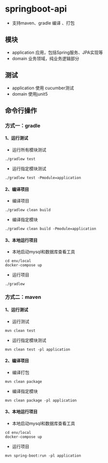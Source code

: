 # springboot-api

* 支持maven、gradle 编译 、打包

## 模块

- application 应用，包括Spring服务、JPA实现等
- domain 业务领域，纯业务逻辑部分

## 测试

- application 使用 cucumber测试
- domain 使用junit5

## 命令行操作

### 方式一：gradle

#### 1、运行测试

* 运行所有模块测试

```shell
./gradlew test
```

* 运行指定模块测试

```shell
./gradlew test -Pmodule=application
```

#### 2、编译项目

* 编译项目

```shell
./gradlew clean build
```

* 编译指定模块

```shell
./gradlew clean build -Pmodule=application
```

#### 3、本地运行项目

* 本地启动mysql和数据库查看工具

```shell
cd env/local
docker-compose up
```

* 运行项目

```shell
./gradlew 
 ```

### 方式二：maven

#### 1、运行测试

* 运行测试

```shell
mvn clean test
```

* 运行指定模块测试

```shell
mvn clean test -pl application
```

#### 2、编译项目

* 编译打包

```shell
mvn clean package
```

* 编译指定模块

```shell
mvn clean package -pl application
```

#### 3、本地运行项目

* 本地启动mysql和数据库查看工具

```shell
cd env/local
docker-compose up
```

* 运行项目

```shell
mvn spring-boot:run -pl application
 ```

